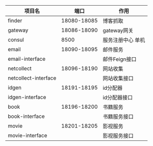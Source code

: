 | 项目名          | 端口        | 作用              |
| --------------- | ----------- | ----------------- |
| finder          | 18080-18085 | 博客抓取 |
| gateway         | 18086-18090 | gateway网关       |
| consul          |   8500          | 服务注册中心 单机 |
| email           | 18090-18095 | 邮件服务          |
| email-interface |             | 邮件Feign接口     |
| netcollect      | 18096-18190 | 网站收集          |
| netcollect-interface |  | 网站收集接口 |
| idgen | 18191-18195 | id分配器 |
| idgen-interface |  | id分配器接口 |
| book | 18196-18200 | 书籍服务 |
| book-interface |  | 书籍服务接口 |
| movie | 18201-18205 | 影视服务 |
| movie-interface |  | 影视服务接口 |

